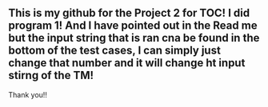 ## This is my github for the Project 2 for TOC! I did program 1! And I have pointed out in the Read me but the input string that is ran cna be found in the bottom of the test cases, I can simply just change that number and it will change ht input stirng of the TM! 

Thank you!!

<!--
**aortiz22/aortiz22** is a ✨ _special_ ✨ repository because its `README.md` (this file) appears on your GitHub profile.

Here are some ideas to get you started:

- 🔭 I’m currently working on ...
- 🌱 I’m currently learning ...
- 👯 I’m looking to collaborate on ...
- 🤔 I’m looking for help with ...
- 💬 Ask me about ...
- 📫 How to reach me: ...
- 😄 Pronouns: ...
- ⚡ Fun fact: ...
-->
